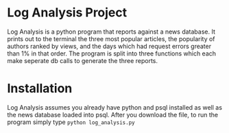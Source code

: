 # Log Analysis Project # 
Log Analysis is a python program that reports against a news database. It prints out to the terminal the three most popular articles, the popularity of authors ranked by views, and the days which had request errors greater than 1% in that order. The program is split into three functions which each make seperate db calls to generate the three reports. 

# Installation #
Log Analysis assumes you already have python and psql installed as well as the news database loaded into psql. After you download the file, to run the program simply type
`python log_analysis.py`
